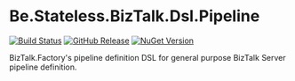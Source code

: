 ﻿# Be.Stateless.BizTalk.Dsl.Pipeline

[![Build Status](https://dev.azure.com/icraftsoftware/be.stateless/_apis/build/status/Be.Stateless.BizTalk.Dsl.Pipeline%20Manual%20Release?branchName=master)](https://dev.azure.com/icraftsoftware/be.stateless/_build/latest?definitionId=54&branchName=master)
[![GitHub Release](https://img.shields.io/github/v/release/icraftsoftware/Be.Stateless.BizTalk.Dsl.Pipeline)](https://github.com/icraftsoftware/Be.Stateless.BizTalk.Dsl.Pipeline/releases/latest)
[![NuGet Version](https://img.shields.io/nuget/v/Be.Stateless.BizTalk.Dsl.Pipeline.svg?style=flat)](https://www.nuget.org/packages/Be.Stateless.BizTalk.Dsl.Pipeline/)

BizTalk.Factory's pipeline definition DSL for general purpose BizTalk Server pipeline definition.
